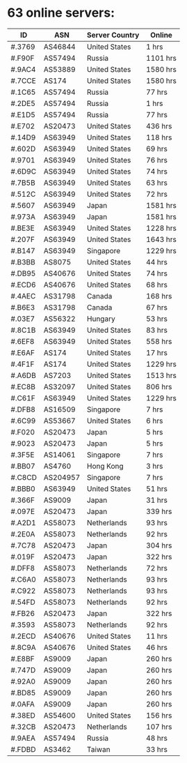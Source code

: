 # 63 online servers:

| ID | ASN | Server Country | Online |
| ------ | ------ | ------ | ------ |
| #.3769 | AS46844 | United States | 1 hrs |
| #.F90F | AS57494 | Russia | 1101 hrs |
| #.9AC4 | AS53889 | United States | 1580 hrs |
| #.7CCE | AS174 | United States | 1580 hrs |
| #.1C65 | AS57494 | Russia | 77 hrs |
| #.2DE5 | AS57494 | Russia | 1 hrs |
| #.E1D5 | AS57494 | Russia | 77 hrs |
| #.E702 | AS20473 | United States | 436 hrs |
| #.14D9 | AS63949 | United States | 118 hrs |
| #.602D | AS63949 | United States | 69 hrs |
| #.9701 | AS63949 | United States | 76 hrs |
| #.6D9C | AS63949 | United States | 74 hrs |
| #.7B5B | AS63949 | United States | 63 hrs |
| #.512C | AS63949 | United States | 72 hrs |
| #.5607 | AS63949 | Japan | 1581 hrs |
| #.973A | AS63949 | Japan | 1581 hrs |
| #.BE3E | AS63949 | United States | 1228 hrs |
| #.207F | AS63949 | United States | 1643 hrs |
| #.B147 | AS63949 | Singapore | 1229 hrs |
| #.B3BB | AS8075 | United States | 44 hrs |
| #.DB95 | AS40676 | United States | 74 hrs |
| #.ECD6 | AS40676 | United States | 68 hrs |
| #.4AEC | AS31798 | Canada | 168 hrs |
| #.B6E3 | AS31798 | Canada | 67 hrs |
| #.03E7 | AS56322 | Hungary | 53 hrs |
| #.8C1B | AS63949 | United States | 83 hrs |
| #.6EF8 | AS63949 | United States | 558 hrs |
| #.E6AF | AS174 | United States | 17 hrs |
| #.4F1F | AS174 | United States | 1229 hrs |
| #.A6DB | AS7203 | United States | 1513 hrs |
| #.EC8B | AS32097 | United States | 806 hrs |
| #.C61F | AS63949 | United States | 1229 hrs |
| #.DFB8 | AS16509 | Singapore | 7 hrs |
| #.6C99 | AS53667 | United States | 6 hrs |
| #.F020 | AS20473 | Japan | 5 hrs |
| #.9023 | AS20473 | Japan | 5 hrs |
| #.3F5E | AS14061 | Singapore | 7 hrs |
| #.BB07 | AS4760 | Hong Kong | 3 hrs |
| #.C8CD | AS204957 | Singapore | 7 hrs |
| #.BBB0 | AS63949 | United States | 51 hrs |
| #.366F | AS9009 | Japan | 31 hrs |
| #.097E | AS20473 | Japan | 339 hrs |
| #.A2D1 | AS58073 | Netherlands | 93 hrs |
| #.2E0A | AS58073 | Netherlands | 92 hrs |
| #.7C78 | AS20473 | Japan | 304 hrs |
| #.019F | AS20473 | Japan | 322 hrs |
| #.DFF8 | AS58073 | Netherlands | 72 hrs |
| #.C6A0 | AS58073 | Netherlands | 93 hrs |
| #.C922 | AS58073 | Netherlands | 93 hrs |
| #.54FD | AS58073 | Netherlands | 92 hrs |
| #.FB26 | AS20473 | Japan | 322 hrs |
| #.3593 | AS58073 | Netherlands | 92 hrs |
| #.2ECD | AS40676 | United States | 11 hrs |
| #.8C9A | AS40676 | United States | 46 hrs |
| #.E8BF | AS9009 | Japan | 260 hrs |
| #.747D | AS9009 | Japan | 260 hrs |
| #.92A0 | AS9009 | Japan | 260 hrs |
| #.BD85 | AS9009 | Japan | 260 hrs |
| #.0AFA | AS9009 | Japan | 260 hrs |
| #.38ED | AS54600 | United States | 156 hrs |
| #.32CB | AS20473 | Netherlands | 107 hrs |
| #.9AEA | AS57494 | Russia | 48 hrs |
| #.FDBD | AS3462 | Taiwan | 33 hrs |

